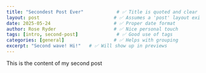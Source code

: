 ```yaml
---
title: "Secondest Post Ever"            # ✅ Title is quoted and clear
layout: post                           # ✅ Assumes a 'post' layout exists (usually does in themes)
date: 2025-05-24                       # ✅ Proper date format
author: Rose Ryder                     # ✅ Nice personal touch
tags: [intro, second-post]              # ✅ Good use of tags
categories: [general]                  # ✅ Helps with grouping
excerpt: "Second wave! Hi!"   # ✅ Will show up in previews
---
```

This is the content of my second post
